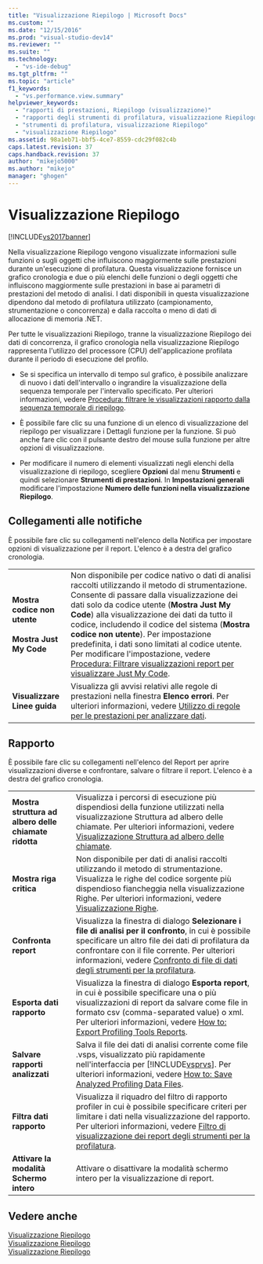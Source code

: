 ```yaml
---
title: "Visualizzazione Riepilogo | Microsoft Docs"
ms.custom: ""
ms.date: "12/15/2016"
ms.prod: "visual-studio-dev14"
ms.reviewer: ""
ms.suite: ""
ms.technology: 
  - "vs-ide-debug"
ms.tgt_pltfrm: ""
ms.topic: "article"
f1_keywords: 
  - "vs.performance.view.summary"
helpviewer_keywords: 
  - "rapporti di prestazioni, Riepilogo (visualizzazione)"
  - "rapporti degli strumenti di profilatura, visualizzazione Riepilogo"
  - "strumenti di profilatura, visualizzazione Riepilogo"
  - "visualizzazione Riepilogo"
ms.assetid: 98a1eb71-bbf5-4ce7-8559-cdc29f082c4b
caps.latest.revision: 37
caps.handback.revision: 37
author: "mikejo5000"
ms.author: "mikejo"
manager: "ghogen"
---
```

# Visualizzazione Riepilogo
[!INCLUDE[vs2017banner](../code-quality/includes/vs2017banner.md)]

Nella visualizzazione Riepilogo vengono visualizzate informazioni sulle funzioni o sugli oggetti che influiscono maggiormente sulle prestazioni durante un'esecuzione di profilatura.  Questa visualizzazione fornisce un grafico cronologia e due o più elenchi delle funzioni o degli oggetti che influiscono maggiormente sulle prestazioni in base ai parametri di prestazioni del metodo di analisi.  I dati disponibili in questa visualizzazione dipendono dal metodo di profilatura utilizzato \(campionamento, strumentazione o concorrenza\) e dalla raccolta o meno di dati di allocazione di memoria .NET.  
  
 Per tutte le visualizzazioni Riepilogo, tranne la visualizzazione Riepilogo dei dati di concorrenza, il grafico cronologia nella visualizzazione Riepilogo rappresenta l'utilizzo del processore \(CPU\) dell'applicazione profilata durante il periodo di esecuzione del profilo.  
  
-   Se si specifica un intervallo di tempo sul grafico, è possibile analizzare di nuovo i dati dell'intervallo o ingrandire la visualizzazione della sequenza temporale per l'intervallo specificato.  Per ulteriori informazioni, vedere [Procedura: filtrare le visualizzazioni rapporto dalla sequenza temporale di riepilogo](../profiling/how-to-filter-report-views-from-the-summary-timeline.md).  
  
-   È possibile fare clic su una funzione di un elenco di visualizzazione del riepilogo per visualizzare i Dettagli funzione per la funzione.  Si può anche fare clic con il pulsante destro del mouse sulla funzione per altre opzioni di visualizzazione.  
  
-   Per modificare il numero di elementi visualizzati negli elenchi della visualizzazione di riepilogo, scegliere **Opzioni** dal menu **Strumenti** e quindi selezionare **Strumenti di prestazioni**.  In **Impostazioni generali** modificare l'impostazione **Numero delle funzioni nella visualizzazione Riepilogo**.  
  
## Collegamenti alle notifiche  
 È possibile fare clic su collegamenti nell'elenco della Notifica per impostare opzioni di visualizzazione per il report.  L'elenco è a destra del grafico cronologia.  
  
|||  
|-|-|  
|**Mostra codice non utente**<br /><br /> **Mostra Just My Code**|Non disponibile per codice nativo o dati di analisi raccolti utilizzando il metodo di strumentazione.  Consente di passare dalla visualizzazione dei dati solo da codice utente \(**Mostra Just My Code**\) alla visualizzazione dei dati da tutto il codice, includendo il codice del sistema \(**Mostra codice non utente**\).  Per impostazione predefinita, i dati sono limitati al codice utente.  Per modificare l'impostazione, vedere [Procedura: Filtrare visualizzazioni report per visualizzare Just My Code](../profiling/how-to-filter-profiling-tools-report-views-to-display-just-my-code.md).|  
|**Visualizzare Linee guida**|Visualizza gli avvisi relativi alle regole di prestazioni nella finestra **Elenco errori**.  Per ulteriori informazioni, vedere [Utilizzo di regole per le prestazioni per analizzare dati](../profiling/using-performance-rules-to-analyze-data.md).|  
  
## Rapporto  
 È possibile fare clic su collegamenti nell'elenco del Report per aprire visualizzazioni diverse e confrontare, salvare o filtrare il report.  L'elenco è a destra del grafico cronologia.  
  
|||  
|-|-|  
|**Mostra struttura ad albero delle chiamate ridotta**|Visualizza i percorsi di esecuzione più dispendiosi della funzione utilizzati nella visualizzazione Struttura ad albero delle chiamate.  Per ulteriori informazioni, vedere [Visualizzazione Struttura ad albero delle chiamate](../profiling/call-tree-view.md).|  
|**Mostra riga critica**|Non disponibile per dati di analisi raccolti utilizzando il metodo di strumentazione.  Visualizza le righe del codice sorgente più dispendioso fiancheggia nella visualizzazione Righe.  Per ulteriori informazioni, vedere [Visualizzazione Righe](../profiling/lines-view.md).|  
|**Confronta report**|Visualizza la finestra di dialogo **Selezionare i file di analisi per il confronto**, in cui è possibile specificare un altro file dei dati di profilatura da confrontare con il file corrente.  Per ulteriori informazioni, vedere [Confronto di file di dati degli strumenti per la profilatura](../profiling/comparing-performance-data-files.md).|  
|**Esporta dati rapporto**|Visualizza la finestra di dialogo **Esporta report**, in cui è possibile specificare una o più visualizzazioni di report da salvare come file in formato csv \(comma\-separated value\) o xml.  Per ulteriori informazioni, vedere [How to: Export Profiling Tools Reports](http://msdn.microsoft.com/it-it/174b5bd3-df9b-4fd4-88d4-76032ab90451).|  
|**Salvare rapporti analizzati**|Salva il file dei dati di analisi corrente come file .vsps, visualizzato più rapidamente nell'interfaccia per [!INCLUDE[vsprvs](../code-quality/includes/vsprvs_md.md)].  Per ulteriori informazioni, vedere [How to: Save Analyzed Profiling Data Files](http://msdn.microsoft.com/it-it/0340ddde-caf4-48ac-8af3-d15dcdade556).|  
|**Filtra dati rapporto**|Visualizza il riquadro del filtro di rapporto profiler in cui è possibile specificare criteri per limitare i dati nella visualizzazione del rapporto.  Per ulteriori informazioni, vedere [Filtro di visualizzazione dei report degli strumenti per la profilatura](../profiling/performance-report-view-filter.md).|  
|**Attivare la modalità Schermo intero**|Attivare o disattivare la modalità schermo intero per la visualizzazione di report.|  
  
## Vedere anche  
 [Visualizzazione Riepilogo](../profiling/summary-view-sampling-data.md)   
 [Visualizzazione Riepilogo](../profiling/summary-view-instrumentation-data.md)   
 [Visualizzazione Riepilogo](../profiling/summary-view-dotnet-memory-data.md)
